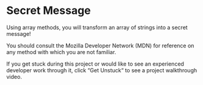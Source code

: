 # Secret Message
Using array methods, you will transform an array of strings into a secret message!

You should consult the Mozilla Developer Network (MDN) for reference on any method with which you are not familiar.

If you get stuck during this project or would like to see an experienced developer work through it, click “Get Unstuck“ to see a project walkthrough video.